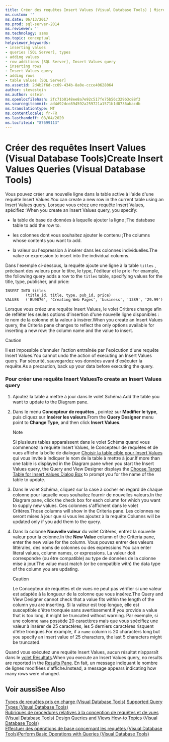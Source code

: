 ```yaml
---
title: Créer des requêtes Insert Values (Visual Database Tools) | Microsoft Docs
ms.custom: ''
ms.date: 06/13/2017
ms.prod: sql-server-2014
ms.reviewer: ''
ms.technology: ssms
ms.topic: conceptual
helpviewer_keywords:
- inserting values
- queries [SQL Server], types
- adding values
- row additions [SQL Server], Insert Values query
- inserting rows
- Insert Values query
- adding rows
- table values [SQL Server]
ms.assetid: 2d4b2f6d-cc09-434b-8a0e-ccce40628064
author: stevestein
ms.author: sstein
ms.openlocfilehash: 2fc71b0148ee8a7e92c517fe75b56c329b3c88f3
ms.sourcegitcommit: ad4d92dce894592a259721a1571b1d8736abacdb
ms.translationtype: MT
ms.contentlocale: fr-FR
ms.lasthandoff: 08/04/2020
ms.locfileid: "87699113"
---
```

# <a name="create-insert-values-queries-visual-database-tools"></a><span data-ttu-id="9af63-102">Créer des requêtes Insert Values (Visual Database Tools)</span><span class="sxs-lookup"><span data-stu-id="9af63-102">Create Insert Values Queries (Visual Database Tools)</span></span>
  <span data-ttu-id="9af63-103">Vous pouvez créer une nouvelle ligne dans la table active à l'aide d'une requête Insert Values.</span><span class="sxs-lookup"><span data-stu-id="9af63-103">You can create a new row in the current table using an Insert Values query.</span></span> <span data-ttu-id="9af63-104">Lorsque vous créez une requête Insert Values, spécifiez :</span><span class="sxs-lookup"><span data-stu-id="9af63-104">When you create an Insert Values query, you specify:</span></span>  
  
-   <span data-ttu-id="9af63-105">la table de base de données à laquelle ajouter la ligne ;</span><span class="sxs-lookup"><span data-stu-id="9af63-105">The database table to add the row to.</span></span>  
  
-   <span data-ttu-id="9af63-106">les colonnes dont vous souhaitez ajouter le contenu ;</span><span class="sxs-lookup"><span data-stu-id="9af63-106">The columns whose contents you want to add.</span></span>  
  
-   <span data-ttu-id="9af63-107">la valeur ou l'expression à insérer dans les colonnes individuelles.</span><span class="sxs-lookup"><span data-stu-id="9af63-107">The value or expression to insert into the individual columns.</span></span>  
  
 <span data-ttu-id="9af63-108">Dans l'exemple ci-dessous, la requête ajoute une ligne à la table `titles` , précisant des valeurs pour le titre, le type, l'éditeur et le prix :</span><span class="sxs-lookup"><span data-stu-id="9af63-108">For example, the following query adds a row to the `titles` table, specifying values for the title, type, publisher, and price:</span></span>  
  
```  
INSERT INTO titles  
         (title_id, title, type, pub_id, price)  
VALUES   ('BU9876', 'Creating Web Pages', 'business', '1389', '29.99')  
```  
  
 <span data-ttu-id="9af63-109">Lorsque vous créez une requête Insert Values, le volet Critères change afin de refléter les seules options d'insertion d'une nouvelle ligne disponibles : le nom de la colonne et la valeur à insérer.</span><span class="sxs-lookup"><span data-stu-id="9af63-109">When you create an Insert Values query, the Criteria pane changes to reflect the only options available for inserting a new row: the column name and the value to insert.</span></span>  
  
> [!CAUTION]  
>  <span data-ttu-id="9af63-110">Il est impossible d'annuler l'action entraînée par l'exécution d'une requête Insert Values.</span><span class="sxs-lookup"><span data-stu-id="9af63-110">You cannot undo the action of executing an Insert Values query.</span></span> <span data-ttu-id="9af63-111">Par sécurité, sauvegardez vos données avant d'exécuter la requête.</span><span class="sxs-lookup"><span data-stu-id="9af63-111">As a precaution, back up your data before executing the query.</span></span>  
  
### <a name="to-create-an-insert-values-query"></a><span data-ttu-id="9af63-112">Pour créer une requête Insert Values</span><span class="sxs-lookup"><span data-stu-id="9af63-112">To create an Insert Values query</span></span>  
  
1.  <span data-ttu-id="9af63-113">Ajoutez la table à mettre à jour dans le volet Schéma.</span><span class="sxs-lookup"><span data-stu-id="9af63-113">Add the table you want to update to the Diagram pane.</span></span>  
  
2.  <span data-ttu-id="9af63-114">Dans le menu **Concepteur de requêtes** , pointez sur **Modifier le type**, puis cliquez sur **Insérer les valeurs**.</span><span class="sxs-lookup"><span data-stu-id="9af63-114">From the **Query Designer** menu point to **Change Type**, and then click **Insert Values**.</span></span>  
  
    > [!NOTE]  
    >  <span data-ttu-id="9af63-115">Si plusieurs tables apparaissent dans le volet Schéma quand vous commencez la requête Insert Values, le Concepteur de requêtes et de vues affiche la boîte de dialogue [Choisir la table cible pour Insert Values](visual-database-tools.md) qui vous invite à indiquer le nom de la table à mettre à jour.</span><span class="sxs-lookup"><span data-stu-id="9af63-115">If more than one table is displayed in the Diagram pane when you start the Insert Values query, the Query and View Designer displays the [Choose Target Table for Insert Values Dialog Box](visual-database-tools.md) to prompt you for the name of the table to update.</span></span>  
  
3.  <span data-ttu-id="9af63-116">Dans le volet Schéma, cliquez sur la case à cocher en regard de chaque colonne pour laquelle vous souhaitez fournir de nouvelles valeurs.</span><span class="sxs-lookup"><span data-stu-id="9af63-116">In the Diagram pane, click the check box for each column for which you want to supply new values.</span></span> <span data-ttu-id="9af63-117">Ces colonnes s'affichent dans le volet Critères.</span><span class="sxs-lookup"><span data-stu-id="9af63-117">Those columns will show in the Criteria pane.</span></span> <span data-ttu-id="9af63-118">Les colonnes ne seront mises à jour que si vous les ajoutez à la requête.</span><span class="sxs-lookup"><span data-stu-id="9af63-118">Columns will be updated only if you add them to the query.</span></span>  
  
4.  <span data-ttu-id="9af63-119">Dans la colonne **Nouvelle valeur** du volet Critères, entrez la nouvelle valeur pour la colonne.</span><span class="sxs-lookup"><span data-stu-id="9af63-119">In the **New Value** column of the Criteria pane, enter the new value for the column.</span></span> <span data-ttu-id="9af63-120">Vous pouvez entrer des valeurs littérales, des noms de colonnes ou des expressions.</span><span class="sxs-lookup"><span data-stu-id="9af63-120">You can enter literal values, column names, or expressions.</span></span> <span data-ttu-id="9af63-121">La valeur doit correspondre (ou être compatible) au type de données de la colonne mise à jour.</span><span class="sxs-lookup"><span data-stu-id="9af63-121">The value must match (or be compatible with) the data type of the column you are updating.</span></span>  
  
    > [!CAUTION]  
    >  <span data-ttu-id="9af63-122">Le Concepteur de requêtes et de vues ne peut pas vérifier si une valeur est adaptée à la longueur de la colonne que vous insérez.</span><span class="sxs-lookup"><span data-stu-id="9af63-122">The Query and View Designer cannot check that a value fits within the length of the column you are inserting.</span></span> <span data-ttu-id="9af63-123">Si la valeur est trop longue, elle est susceptible d'être tronquée sans avertissement.</span><span class="sxs-lookup"><span data-stu-id="9af63-123">If you provide a value that is too long, it might be truncated without warning.</span></span> <span data-ttu-id="9af63-124">Par exemple, si une colonne `name` possède 20 caractères mais que vous spécifiez une valeur à insérer de 25 caractères, les 5 derniers caractères risquent d'être tronqués.</span><span class="sxs-lookup"><span data-stu-id="9af63-124">For example, if a `name` column is 20 characters long but you specify an insert value of 25 characters, the last 5 characters might be truncated.</span></span>  
  
 <span data-ttu-id="9af63-125">Quand vous exécutez une requête Insert Values, aucun résultat n’apparaît dans le [volet Résultats](results-pane-visual-database-tools.md).</span><span class="sxs-lookup"><span data-stu-id="9af63-125">When you execute an Insert Values query, no results are reported in the [Results Pane](results-pane-visual-database-tools.md).</span></span> <span data-ttu-id="9af63-126">En fait, un message indiquant le nombre de lignes modifiées s'affiche.</span><span class="sxs-lookup"><span data-stu-id="9af63-126">Instead, a message appears indicating how many rows were changed.</span></span>  
  
## <a name="see-also"></a><span data-ttu-id="9af63-127">Voir aussi</span><span class="sxs-lookup"><span data-stu-id="9af63-127">See Also</span></span>  
 <span data-ttu-id="9af63-128">[Types de requêtes pris en charge &#40;Visual Database Tools&#41;](supported-query-types-visual-database-tools.md) </span><span class="sxs-lookup"><span data-stu-id="9af63-128">[Supported Query Types &#40;Visual Database Tools&#41;](supported-query-types-visual-database-tools.md) </span></span>  
 <span data-ttu-id="9af63-129">[Rubriques de procédures relatives à la conception de requêtes et de vues &#40;Visual Database Tools&#41;](design-queries-and-views-how-to-topics-visual-database-tools.md) </span><span class="sxs-lookup"><span data-stu-id="9af63-129">[Design Queries and Views How-to Topics &#40;Visual Database Tools&#41;](design-queries-and-views-how-to-topics-visual-database-tools.md) </span></span>  
 [<span data-ttu-id="9af63-130">Effectuer des opérations de base concernant les requêtes &#40;Visual Database Tools&#41;</span><span class="sxs-lookup"><span data-stu-id="9af63-130">Perform Basic Operations with Queries &#40;Visual Database Tools&#41;</span></span>](perform-basic-operations-with-queries-visual-database-tools.md)  
  
  
